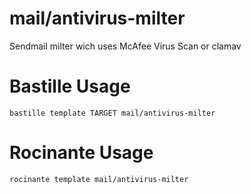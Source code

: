 # mail/antivirus-milter
Sendmail milter wich uses McAfee Virus Scan or clamav


# Bastille Usage
```shell
bastille template TARGET mail/antivirus-milter
```

# Rocinante Usage
```shell
rocinante template mail/antivirus-milter
```
